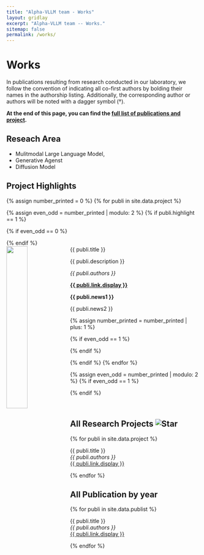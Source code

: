 ```yaml
---
title: "Alpha-VLLM team - Works"
layout: gridlay
excerpt: "Alpha-VLLM team -- Works."
sitemap: false
permalink: /works/
---
```



# Works

In publications resulting from research conducted in our laboratory, we follow the convention of indicating all co-first authors by bolding their names in the authorship listing. Additionally, the corresponding author or authors will be noted with a dagger symbol (†). 

**At the end of this page, you can find the [full list of publications and project](#All-Publication-by-year).**

## Reseach Area
- Mulitmodal Large Language Model, 
- Generative Agenst
- Diffusion Model

## Project Highlights 

{% assign number_printed = 0 %}
{% for publi in site.data.project %}

{% assign even_odd = number_printed | modulo: 2 %}
{% if publi.highlight == 1 %}

{% if even_odd == 0 %}
<div class="row">
{% endif %}

<div class="col-sm-6 clearfix">
 <div class="well">
  <pubtit>{{ publi.title }}</pubtit>
  <img src="{{ site.url }}{{ site.baseurl }}/images/propic/{{ publi.image }}" class="img-responsive" width="33%" style="float: left" />
  <p>{{ publi.description }}</p>
  <p><em>{{ publi.authors }}</em></p>
  <p><strong><a href="{{ publi.link.url }}">{{ publi.link.display }}</a></strong></p>
  <p class="text-danger"><strong> {{ publi.news1 }}</strong></p>
  <p> {{ publi.news2 }}</p>
 </div>
</div>

{% assign number_printed = number_printed | plus: 1 %}

{% if even_odd == 1 %}
</div>
{% endif %}

{% endif %}
{% endfor %}

{% assign even_odd = number_printed | modulo: 2 %}
{% if even_odd == 1 %}
</div>
{% endif %}

<p> &nbsp; </p>

## All Research Projects  ![Star](https://img.shields.io/badge/Overall_Stars-9k-blue?style=social&logo=github)

{% for publi in site.data.project %}

  {{ publi.title }} <br />
  <em>{{ publi.authors }} </em><br /><a href="{{ publi.link.url }}">{{ publi.link.display }}</a>

{% endfor %}

## All Publication by year

{% for publi in site.data.publist %}

  {{ publi.title }} <br />
  <em>{{ publi.authors }} </em><br /><a href="{{ publi.link.url }}">{{ publi.link.display }}</a>

{% endfor %}








